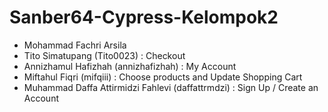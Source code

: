 # Sanber64-Cypress-Kelompok2
- Mohammad Fachri Arsila 
- Tito Simatupang (Tito0023) : Checkout 
- Annizhamul Hafizhah (annizhafizhah) : My Account
- Miftahul Fiqri (mifqiii) : Choose products and Update Shopping Cart
- Muhammad Daffa Attirmidzi Fahlevi (daffattrmdzi) : Sign Up / Create an Account
